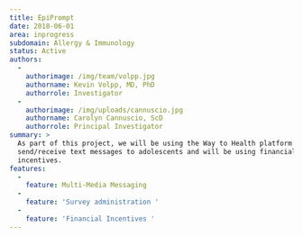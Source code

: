 ```yaml
---
title: EpiPrompt
date: 2018-06-01
area: inprogress
subdomain: Allergy & Immunology
status: Active
authors:
  - 
    authorimage: /img/team/volpp.jpg
    authorname: Kevin Volpp, MD, PhD
    authorrole: Investigator
  - 
    authorimage: /img/uploads/cannuscio.jpg
    authorname: Carolyn Cannuscio, ScD
    authorrole: Principal Investigator
summary: >
  As part of this project, we will be using the Way to Health platform to
  send/receive text messages to adolescents and will be using financial
  incentives.
features:
  - 
    feature: Multi-Media Messaging
  - 
    feature: 'Survey administration '
  - 
    feature: 'Financial Incentives '
---
```

